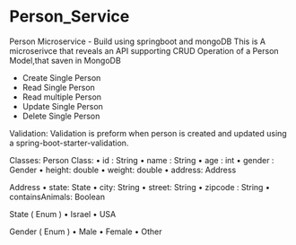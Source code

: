 # Person_Service
Person Microservice - Build using springboot and mongoDB
This is A microserivce that reveals an API supporting CRUD Operation of a Person Model,that saven in MongoDB
- Create Single Person
- Read Single Person
- Read multiple Person
- Update Single Person
- Delete Single Person

Validation:
Validation is preform when person is created and updated using a spring-boot-starter-validation.

Classes:
Person Class:
• id : String
• name : String
• age : int
• gender : Gender
• height: double
• weight: double
• address: Address

Address
• state: State
• city: String
• street: String
• zipcode : String
• containsAnimals: Boolean

State ( Enum )
• Israel
• USA

Gender ( Enum )
• Male
• Female
• Other


